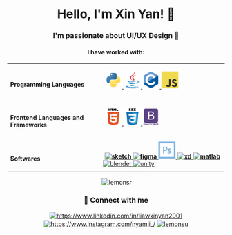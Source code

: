 <h1 align="center">Hello, I'm Xin Yan! 💖</h1>
<h3 align="center">I'm passionate about UI/UX Design 💙</h3>
</p>
<table  align="center">
  <tbody>
    <h4 align="center"> I have worked with: </h4>
    <tr>
      <td>
        &nbsp;
        <h4>Programming Languages</h4>
      </td>
      <td>&nbsp;<a href="https://www.python.org/" rel="nofollow"><img src="https://raw.githubusercontent.com/devicons/devicon/master/icons/python/python-original.svg" alt="python" width="40" height="40" />&nbsp;</a><a href="https://www.java.com/" rel="nofollow"><img src="https://raw.githubusercontent.com/devicons/devicon/master/icons/java/java-original.svg" alt="java" width="40" height="40" />&nbsp;</a><a href="https://www.cprogramming.com/" rel="nofollow"><img src="https://raw.githubusercontent.com/devicons/devicon/master/icons/c/c-original.svg" alt="c" width="40" height="40" />&nbsp;</a><a href="https://developer.mozilla.org/en-US/docs/Web/JavaScript" rel="nofollow"><img src="https://raw.githubusercontent.com/devicons/devicon/master/icons/javascript/javascript-original.svg" alt="javascript" width="40" height="40" /></a></td>
    </tr>
    <tr>
      <td>
        &nbsp;
        <h4>Frontend Languages and Frameworks</h4>
      </td>
      <td>&nbsp;<a href="https://www.w3.org/html/" rel="nofollow"><img src="https://raw.githubusercontent.com/devicons/devicon/master/icons/html5/html5-original-wordmark.svg" alt="html5" width="40" height="40" />&nbsp;</a><a href="https://www.w3schools.com/css/" rel="nofollow"><img src="https://raw.githubusercontent.com/devicons/devicon/master/icons/css3/css3-original-wordmark.svg" alt="css3" width="40" height="40" />&nbsp;</a><a href="https://getbootstrap.com/" rel="nofollow"><img src="https://raw.githubusercontent.com/devicons/devicon/master/icons/bootstrap/bootstrap-plain-wordmark.svg" alt="bootstrap" width="40" height="40" /></a></td>
    </tr>
    <tr>
      <td>
        &nbsp;
        <h4>Softwares</h4>
      </td>
      <td>&nbsp;<strong><a href="https://www.sketch.com/" rel="nofollow"><img src="https://camo.githubusercontent.com/1d997cdd55f59eb171ba044aa9fb6f77eef653c6a23fc51a809425fd03a12cd4/68747470733a2f2f7777772e766563746f726c6f676f2e7a6f6e652f6c6f676f732f736b657463686170702f736b657463686170702d69636f6e2e737667" alt="sketch" width="40" height="40" data-canonical-src="https://www.vectorlogo.zone/logos/sketchapp/sketchapp-icon.svg" />&nbsp;</a><a href="https://www.figma.com/" rel="nofollow"><img src="https://camo.githubusercontent.com/ed93c2b000a76ceaad1503e7eb9356591b885227e82a36a005b9d3498b303ba5/68747470733a2f2f7777772e766563746f726c6f676f2e7a6f6e652f6c6f676f732f6669676d612f6669676d612d69636f6e2e737667" alt="figma" width="40" height="40" data-canonical-src="https://www.vectorlogo.zone/logos/figma/figma-icon.svg" />&nbsp;</a><a href="https://www.photoshop.com/en" rel="nofollow"><img src="https://raw.githubusercontent.com/devicons/devicon/master/icons/photoshop/photoshop-line.svg" alt="photoshop" width="40" height="40" />&nbsp;</a><a href="https://www.adobe.com/products/xd.html" rel="nofollow"><img src="https://camo.githubusercontent.com/c205ecbe12500177d102169d97bc1c17c545155fdf5ec78c08d54ac53e5b38c1/68747470733a2f2f63646e2e776f726c64766563746f726c6f676f2e636f6d2f6c6f676f732f61646f62652d78642e737667" alt="xd" width="40" height="40" data-canonical-src="https://cdn.worldvectorlogo.com/logos/adobe-xd.svg" />&nbsp;</a><a href="https://www.mathworks.com/" rel="nofollow"><img src="https://camo.githubusercontent.com/64bfb64ead15f4d2fe66c1dd2b132a99b1caf1cddb77f57ad5815f9bf94a3d89/68747470733a2f2f75706c6f61642e77696b696d656469612e6f72672f77696b6970656469612f636f6d6d6f6e732f322f32312f4d61746c61625f4c6f676f2e706e67" alt="matlab" width="40" height="40" data-canonical-src="https://upload.wikimedia.org/wikipedia/commons/2/21/Matlab_Logo.png" /></a></strong>
 <a href="https://www.blender.org/" rel="nofollow"><img src="https://camo.githubusercontent.com/ce55bee379fa4d1a4e0633e2c8c87347b5699ef68d176faa458a3f1a1ae25454/68747470733a2f2f646f776e6c6f61642e626c656e6465722e6f72672f6272616e64696e672f636f6d6d756e6974792f626c656e6465725f636f6d6d756e6974795f62616467655f77686974652e737667" alt="blender" width="40" height="40" data-canonical-src="https://download.blender.org/branding/community/blender_community_badge_white.svg" />&nbsp;</a><a href="https://unity.com/" rel="nofollow"><img src="https://camo.githubusercontent.com/f8f5c4f90fe3c43e5b7858360cf3a4eeffcaa0bdf7352c7c8c4b9c1489bb7f99/68747470733a2f2f7777772e766563746f726c6f676f2e7a6f6e652f6c6f676f732f756e69747933642f756e69747933642d69636f6e2e737667" alt="unity" width="40" height="40" data-canonical-src="https://www.vectorlogo.zone/logos/unity3d/unity3d-icon.svg" /></a></td>
    </tr>
  </tbody>
</table>
<!-- DivTable.com -->
</p>
<p align="center">&nbsp;<img align="center" src="https://github-readme-stats.vercel.app/api?username=lemonsr&show_icons=true&theme=dark&locale=en" alt="lemonsr" /></p>
<h3 align="center"> 🤗 Connect with me</h3>
<p align="center">
  <a href="https://www.linkedin.com/in/liawxinyan2001" target="blank"><img align="center" src="https://raw.githubusercontent.com/rahuldkjain/github-profile-readme-generator/master/src/images/icons/Social/linked-in-alt.svg" alt="https://www.linkedin.com/in/liawxinyan2001" height="30" width="40" /></a>
  <a href="https://www.instagram.com/nyamii_/" target="blank"><img align="center" src="https://raw.githubusercontent.com/rahuldkjain/github-profile-readme-generator/master/src/images/icons/Social/instagram.svg" alt="https://www.instagram.com/nyamii_/" height="30" width="40" /></a>
  <a href="https://dribbble.com/lemonsu" target="blank"><img align="center" src="https://raw.githubusercontent.com/rahuldkjain/github-profile-readme-generator/master/src/images/icons/Social/dribbble.svg" alt="lemonsu" height="30" width="40" /></a>
 </p>
